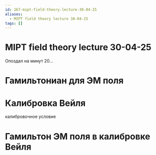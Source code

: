```yaml
---
id: 267-mipt-field-theory-lecture-30-04-25
aliases:
  - MIPT field theory lecture 30-04-25
tags: []
---
```


# MIPT field theory lecture 30-04-25

Опоздал на минут 20...

# Гамильтониан для ЭМ поля

# Калибровка Вейля
калибровочное условие

# Гамильтон ЭМ поля в калибровке Вейля
